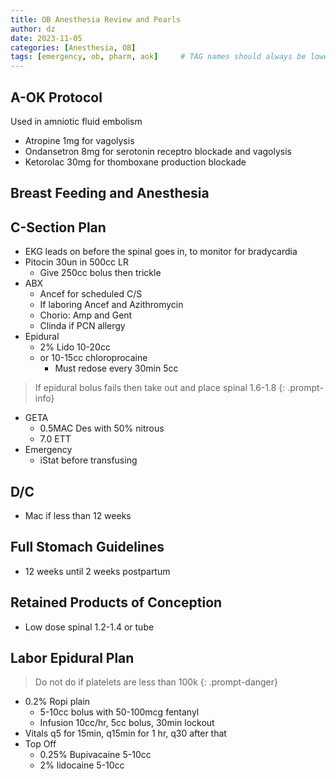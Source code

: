 ```yaml
---
title: OB Anesthesia Review and Pearls
author: dz  
date: 2023-11-05
categories: [Anesthesia, OB]
tags: [emergency, ob, pharm, aok]     # TAG names should always be lowercase
---
```

## A-OK Protocol

Used in amniotic fluid embolism

- Atropine 1mg for vagolysis
- Ondansetron 8mg for serotonin receptro blockade and vagolysis
- Ketorolac 30mg for thomboxane production blockade

## Breast Feeding and Anesthesia

## C-Section Plan

- EKG leads on before the spinal goes in, to monitor for bradycardia
- Pitocin 30un in 500cc LR
  - Give 250cc bolus then trickle 
- ABX
  - Ancef for scheduled C/S
  - If laboring Ancef and Azithromycin
  - Chorio: Amp and Gent
  - Clinda if PCN allergy
- Epidural
  - 2% Lido 10-20cc
  - or 10-15cc chloroprocaine
    - Must redose every 30min 5cc
  
> If epidural bolus fails then take out and place spinal 1.6-1.8
{: .prompt-info}

- GETA
  - 0.5MAC Des with 50% nitrous
  - 7.0 ETT
- Emergency
  - iStat before transfusing

## D/C

- Mac if less than 12 weeks

## Full Stomach Guidelines

- 12 weeks until 2 weeks postpartum

## Retained Products of Conception

- Low dose spinal 1.2-1.4 or tube

## Labor Epidural Plan

> Do not do if platelets are less than 100k
{: .prompt-danger}

- 0.2% Ropi plain
  - 5-10cc bolus with 50-100mcg fentanyl
  - Infusion 10cc/hr, 5cc bolus, 30min lockout
- Vitals q5 for 15min, q15min for 1 hr, q30 after that
- Top Off
  - 0.25% Bupivacaine 5-10cc
  - 2% lidocaine 5-10cc

